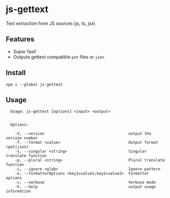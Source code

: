 # js-gettext

Text extraction from JS sources (js, ts, jsx)

## Features

* Super fast!
* Outputs gettext compatible `pot` files or `json`

## Install

    npm i --global js-gettext

## Usage

```
  Usage: js-gettext [options] <input> <output>


  Options:

    -V, --version                                     output the version number
    -f, --format <value>                              Output format (pot|json)
    -s, --singular <string>                           Singular translate function
    -p, --plural <string>                             Plural translate function
    -i, --ignore <glob>                               Ignore pattern
    -o, --formatterOptions <key1=value1;key2=value2>  Formatter options
    -v, --verbose                                     Verbose mode
    -h, --help                                        output usage information
```

